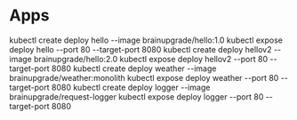 # Apps

kubectl create deploy hello --image brainupgrade/hello:1.0
kubectl expose deploy hello --port 80 --target-port 8080
kubectl create deploy hellov2 --image brainupgrade/hello:2.0
kubectl expose deploy hellov2 --port 80 --target-port 8080
kubectl create deploy weather --image brainupgrade/weather:monolith
kubectl expose deploy weather --port 80 --target-port 8080
kubectl create deploy logger --image brainupgrade/request-logger
kubectl expose deploy logger --port 80 --target-port 8080


